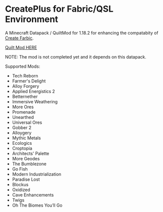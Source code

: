 # CreatePlus for Fabric/QSL Environment

A Minecraft Datapack / QuiltMod for 1.18.2 for enhancing the compatabity of [Create Farbic](https://github.com/Fabricators-of-Create/Create).

[Quilt Mod HERE](https://github.com/JieningYu/createplus-mod)

NOTE: The mod is not completed yet and it depends on this datapack.

Supported Mods:

- Tech Reborn
- Farmer's Delight
- Alloy Forgery
- Applied Energistics 2
- Betternether
- Immersive Weathering
- More Ores
- Promenade
- Unearthed
- Universal Ores
- Gobber 2
- Alloygery
- Mythic Metals
- Ecologics
- Croptopia
- Architects' Palette
- More Geodes
- The Bumblezone
- Go Fish
- Modern Industrialization
- Paradise Lost
- Blockus
- Oxidized
- Cave Enhancements
- Twigs
- Oh The Biomes You’ll Go